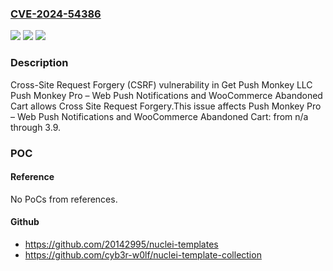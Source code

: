### [CVE-2024-54386](https://cve.mitre.org/cgi-bin/cvename.cgi?name=CVE-2024-54386)
![](https://img.shields.io/static/v1?label=Product&message=Push%20Monkey%20Pro%20%E2%80%93%20Web%20Push%20Notifications%20and%20WooCommerce%20Abandoned%20Cart&color=blue)
![](https://img.shields.io/static/v1?label=Version&message=n%2Fa%3C%3D%203.9%20&color=brighgreen)
![](https://img.shields.io/static/v1?label=Vulnerability&message=CWE-352%20Cross-Site%20Request%20Forgery%20(CSRF)&color=brighgreen)

### Description

Cross-Site Request Forgery (CSRF) vulnerability in Get Push Monkey LLC Push Monkey Pro – Web Push Notifications and WooCommerce Abandoned Cart allows Cross Site Request Forgery.This issue affects Push Monkey Pro – Web Push Notifications and WooCommerce Abandoned Cart: from n/a through 3.9.

### POC

#### Reference
No PoCs from references.

#### Github
- https://github.com/20142995/nuclei-templates
- https://github.com/cyb3r-w0lf/nuclei-template-collection

